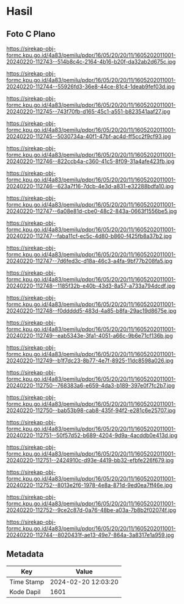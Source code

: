 # Hasil

## Foto C Plano

https://sirekap-obj-formc.kpu.go.id/4a83/pemilu/pdpr/16/05/20/20/11/1605202011001-20240220-112743--514b8c4c-2164-4b16-b20f-da32ab2d675c.jpg

https://sirekap-obj-formc.kpu.go.id/4a83/pemilu/pdpr/16/05/20/20/11/1605202011001-20240220-112744--55926fd3-36e8-44ce-81c4-1deab9fef03d.jpg

https://sirekap-obj-formc.kpu.go.id/4a83/pemilu/pdpr/16/05/20/20/11/1605202011001-20240220-112745--743f70fb-d165-45c1-a551-b823541aaf27.jpg

https://sirekap-obj-formc.kpu.go.id/4a83/pemilu/pdpr/16/05/20/20/11/1605202011001-20240220-112745--5030734a-40f1-47bf-ac4d-ff5cc2f9cf93.jpg

https://sirekap-obj-formc.kpu.go.id/4a83/pemilu/pdpr/16/05/20/20/11/1605202011001-20240220-112746--822ccb4a-c360-41c5-8f09-31a4afe423fb.jpg

https://sirekap-obj-formc.kpu.go.id/4a83/pemilu/pdpr/16/05/20/20/11/1605202011001-20240220-112746--623a7f16-7dcb-4e3d-a831-e32288bdfa10.jpg

https://sirekap-obj-formc.kpu.go.id/4a83/pemilu/pdpr/16/05/20/20/11/1605202011001-20240220-112747--6a08e81d-cbe0-48c2-843a-0663f1556be5.jpg

https://sirekap-obj-formc.kpu.go.id/4a83/pemilu/pdpr/16/05/20/20/11/1605202011001-20240220-112747--faba11cf-ec5c-4d80-b860-f425fb8a37b2.jpg

https://sirekap-obj-formc.kpu.go.id/4a83/pemilu/pdpr/16/05/20/20/11/1605202011001-20240220-112747--7d6fed3c-d18a-46c3-a4fa-9bf77b208fa5.jpg

https://sirekap-obj-formc.kpu.go.id/4a83/pemilu/pdpr/16/05/20/20/11/1605202011001-20240220-112748--1185f32b-e40b-43d3-8a57-a733a794dcdf.jpg

https://sirekap-obj-formc.kpu.go.id/4a83/pemilu/pdpr/16/05/20/20/11/1605202011001-20240220-112748--f0ddddd5-483d-4a85-b8fa-29ac19d8675e.jpg

https://sirekap-obj-formc.kpu.go.id/4a83/pemilu/pdpr/16/05/20/20/11/1605202011001-20240220-112749--eab5343e-3fa1-4051-a66c-9b6e71cf136b.jpg

https://sirekap-obj-formc.kpu.go.id/4a83/pemilu/pdpr/16/05/20/20/11/1605202011001-20240220-112749--b1f7dc23-8b77-4e7f-8925-11dc8598a026.jpg

https://sirekap-obj-formc.kpu.go.id/4a83/pemilu/pdpr/16/05/20/20/11/1605202011001-20240220-112750--768383a6-e659-4da3-b189-397e0f7fc2b7.jpg

https://sirekap-obj-formc.kpu.go.id/4a83/pemilu/pdpr/16/05/20/20/11/1605202011001-20240220-112750--bab53b98-cab8-435f-94f2-e281c6e25707.jpg

https://sirekap-obj-formc.kpu.go.id/4a83/pemilu/pdpr/16/05/20/20/11/1605202011001-20240220-112751--50f57d52-b689-4204-9d9a-4acddb0e413d.jpg

https://sirekap-obj-formc.kpu.go.id/4a83/pemilu/pdpr/16/05/20/20/11/1605202011001-20240220-112751--2424910c-d93e-4419-bb32-efbfe226f679.jpg

https://sirekap-obj-formc.kpu.go.id/4a83/pemilu/pdpr/16/05/20/20/11/1605202011001-20240220-112752--8013e2f6-1978-4e8a-871d-9ed0ea7ff46e.jpg

https://sirekap-obj-formc.kpu.go.id/4a83/pemilu/pdpr/16/05/20/20/11/1605202011001-20240220-112752--9ce2c87d-0a76-48be-a03a-7b8b2f02074f.jpg

https://sirekap-obj-formc.kpu.go.id/4a83/pemilu/pdpr/16/05/20/20/11/1605202011001-20240220-112744--8020431f-ae13-49e7-864a-3a8317e1a959.jpg


## Metadata

| Key        | Value               |
| ---------- | ------------------- |
| Time Stamp | 2024-02-20 12:03:20 |
| Kode Dapil | 1601                |



